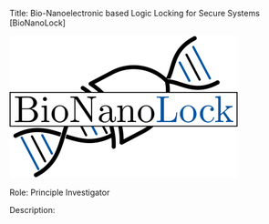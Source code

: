 Title: Bio-Nanoelectronic based Logic Locking for Secure Systems [BioNanoLock]

![BioNanoLock](assets/css/BioNanoLock-Logo.png)

Role: Principle Investigator

Description: 
